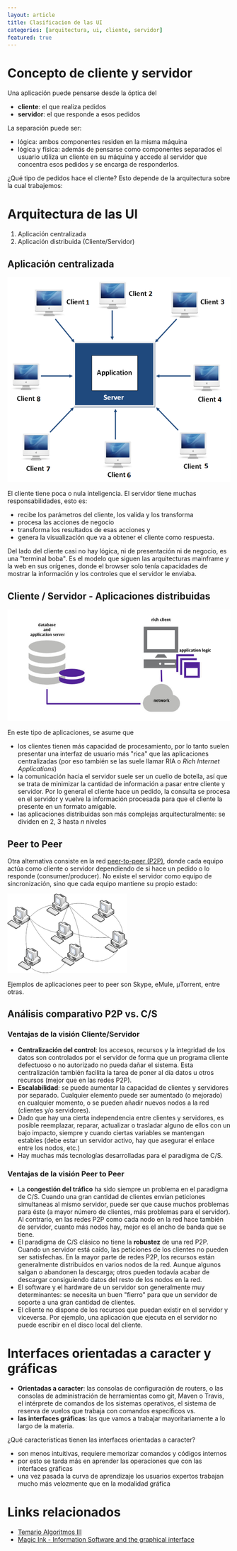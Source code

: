 ```yaml
---
layout: article
title: Clasificacion de las UI
categories: [arquitectura, ui, cliente, servidor]
featured: true
---
```


# Concepto de cliente y servidor

Una aplicación puede pensarse desde la óptica del

- **cliente**: el que realiza pedidos
- **servidor**: el que responde a esos pedidos

La separación puede ser:

- lógica: ambos componentes residen en la misma máquina
- lógica y física: además de pensarse como componentes separados el usuario utiliza un cliente en su máquina y accede al servidor que concentra esos pedidos y se encarga de responderlos.

¿Qué tipo de pedidos hace el cliente? Esto depende de la arquitectura sobre la cual trabajemos:

<!-- -->

# Arquitectura de las UI

1. Aplicación centralizada
2. Aplicación distribuida (Cliente/Servidor)

## Aplicación centralizada

![centralizada](/img/wiki/centralized-application.png)

El cliente tiene poca o nula inteligencia. El servidor tiene muchas responsabilidades, esto es:

- recibe los parámetros del cliente, los valida y los transforma
- procesa las acciones de negocio
- transforma los resultados de esas acciones y
- genera la visualización que va a obtener el cliente como respuesta.

Del lado del cliente casi no hay lógica, ni de presentación ni de negocio, es una "terminal boba". Es el modelo que siguen las arquitecturas mainframe y la web en sus orígenes, donde el browser solo tenía capacidades de mostrar la información y los controles que el servidor le enviaba.

<!-- -->

## Cliente / Servidor - Aplicaciones distribuidas

![centralizada](/img/wiki/rich_client_application.jpg)

En este tipo de aplicaciones, se asume que

- los clientes tienen más capacidad de procesamiento, por lo tanto suelen presentar una interfaz de usuario más "rica" que las aplicaciones centralizadas (por eso también se las suele llamar RIA o _Rich Internet Applications_)
- la comunicación hacia el servidor suele ser un cuello de botella, así que se trata de minimizar la cantidad de información a pasar entre cliente y servidor. Por lo general el cliente hace un pedido, la consulta se procesa en el servidor y vuelve la información procesada para que el cliente la presente en un formato amigable.
- las aplicaciones distribuidas son más complejas arquitecturalmente: se dividen en 2, 3 hasta _n_ niveles

## Peer to Peer

Otra alternativa consiste en la red [peer-to-peer (P2P)](https://en.wikipedia.org/wiki/Peer-to-peer), donde cada equipo actúa como cliente o servidor dependiendo de si hace un pedido o lo responde (consumer/producer). No existe el servidor como equipo de sincronización, sino que cada equipo mantiene su propio estado:

![peer-to-peer](/img/wiki/peer-to-peer.png)

Ejemplos de aplicaciones peer to peer son Skype, eMule, μTorrent, entre otras.

## Análisis comparativo P2P vs. C/S

### Ventajas de la visión Cliente/Servidor

- **Centralización del control**: los accesos, recursos y la integridad de los datos son controlados por el servidor de forma que un programa cliente defectuoso o no autorizado no pueda dañar el sistema. Esta centralización también facilita la tarea de poner al día datos u otros recursos (mejor que en las redes P2P).
- **Escalabilidad**: se puede aumentar la capacidad de clientes y servidores por separado. Cualquier elemento puede ser aumentado (o mejorado) en cualquier momento, o se pueden añadir nuevos nodos a la red (clientes y/o servidores).
- Dado que hay una cierta independencia entre clientes y servidores, es posible reemplazar, reparar, actualizar o trasladar alguno de ellos con un bajo impacto, siempre y cuando ciertas variables se mantengan estables (debe estar un servidor activo, hay que asegurar el enlace entre los nodos, etc.)
- Hay muchas más tecnologías desarrolladas para el paradigma de C/S.

<!-- -->

### Ventajas de la visión Peer to Peer

- La **congestión del tráfico** ha sido siempre un problema en el paradigma de C/S. Cuando una gran cantidad de clientes envían peticiones simultaneas al mismo servidor, puede ser que cause muchos problemas para éste (a mayor número de clientes, más problemas para el servidor). Al contrario, en las redes P2P como cada nodo en la red hace también de servidor, cuanto más nodos hay, mejor es el ancho de banda que se tiene.
- El paradigma de C/S clásico no tiene la **robustez** de una red P2P. Cuando un servidor está caído, las peticiones de los clientes no pueden ser satisfechas. En la mayor parte de redes P2P, los recursos están generalmente distribuidos en varios nodos de la red. Aunque algunos salgan o abandonen la descarga; otros pueden todavía acabar de descargar consiguiendo datos del resto de los nodos en la red.
- El software y el hardware de un servidor son generalmente muy determinantes: se necesita un buen "fierro" para que un servidor de soporte a una gran cantidad de clientes.
- El cliente no dispone de los recursos que puedan existir en el servidor y viceversa. Por ejemplo, una aplicación que ejecuta en el servidor no puede escribir en el disco local del cliente.

<!-- -->

# Interfaces orientadas a caracter y gráficas

- **Orientadas a caracter**: las consolas de configuración de routers, o las consolas de administración de herramientas como git, Maven o Travis, el intérprete de comandos de los sistemas operativos, el sistema de reserva de vuelos que trabaja con comandos específicos vs.
- **las interfaces gráficas**: las que vamos a trabajar mayoritariamente a lo largo de la materia. 
  
¿Qué características tienen las interfaces orientadas a caracter?

- son menos intuitivas, requiere memorizar comandos y códigos internos 
- por esto se tarda más en aprender las operaciones que con las interfaces gráficas
- una vez pasada la curva de aprendizaje los usuarios expertos trabajan mucho más velozmente que en la modalidad gráfica

<!-- -->

# Links relacionados

- [Temario Algoritmos III](algo3-temario.html)
- [Magic Ink - Information Software and the graphical interface](http://worrydream.com/MagicInk/)
